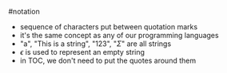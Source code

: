  #notation 
- sequence of characters put between quotation marks
- it's the same concept as any of our programming languages 
- "a", "This is a string", "123", "$\Sigma$" are all strings    
- $\epsilon$ is used to represent an empty string
- in TOC, we don't need to put the quotes around them